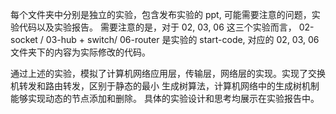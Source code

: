 每个文件夹中分别是独立的实验，包含发布实验的 ppt, 可能需要注意的问题，实验代码以及实验报告。
需要注意的是，对于 02, 03, 06 这三个实验而言，
02-socket / 03-hub + switch/ 06-router 是实验的 start-code,
对应的 02, 03, 06 文件夹下的内容为实际修改的代码。

通过上述的实验，模拟了计算机网络应用层，传输层，网络层的实现。实现了交换机转发和路由转发，区别于静态的最小
生成树算法，计算机网络中的生成树机制能够实现动态的节点添加和删除。
具体的实验设计和思考均展示在实验报告中。
